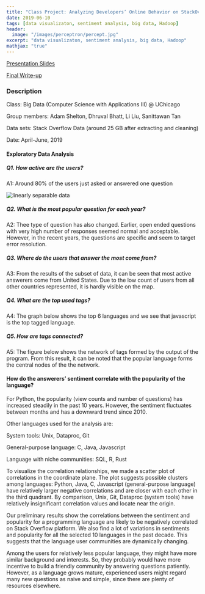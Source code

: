 ```yaml
---
title: "Class Project: Analyzing Developers’ Online Behavior on StackOverflow"
date: 2019-06-10
tags: [data visualizaton, sentiment analysis, big data, Hadoop]
header:
  image: "/images/perceptron/percept.jpg"
excerpt: "data visualizaton, sentiment analysis, big data, Hadoop"
mathjax: "true"
---
```


[Presentation Slides](https://github.com/liu431/Big-Data-Project/blob/master/refs_docs/Final%20Presentation.pdf)

[Final Write-up](https://github.com/liu431/Big-Data-Project/blob/master/refs_docs/CAPP3_final_writup_HackyStacks.pdf)



### Description
Class: Big Data (Computer Science with Applications III) @ UChicago

Group members: Adam Shelton, Dhruval Bhatt, Li Liu, Sanittawan Tan

Data sets: Stack Overflow Data (around 25 GB after extracting and cleaning)

Date: April-June, 2019

#### Exploratory Data Analysis

##### Q1.  How active are the users? 

A1: Around 80% of the users just asked or answered one question 

<img src="{{ site.url }}{{ site.baseurl }}/images/stackoverflow/active.jpg" alt="linearly separable data">



##### Q2.  What is the most popular question for each year? 

A2:  Thee type of question has also changed. Earlier, open ended questions with very high number of responses seemed normal and acceptable. However, in the recent years, the questions are specific and seem to target error resolution. 

##### Q3.  Where do the users that answer the most come from? 

A3:    From the results of the subset of data, it can be seen that most active answerers come from United States. Due to the low count of users from all other countries represented, it is hardly visible on the map. 

##### Q4.  What are the top used tags? 

A4:  The graph below shows the top 6 languages and we see that javascript is the top tagged language. 

##### Q5.  How are tags connected? 

A5:  The figure below shows the network of tags formed by the output of the program. From this result, it can be noted that the popular language forms the central nodes of the the network.


#### How do the answerers’ sentiment correlate with the popularity of the language?

For Python, the popularity (view counts and number of questions) has increased steadily in the past 10 years. However, the sentiment fluctuates between months and has a downward trend since 2010. 

 

Other languages used for the analysis are:

System tools: Unix, Dataproc, Git

General-purpose language: C, Java, Javascript 

Language with niche communities: SQL, R, Rust 


To visualize the correlation relationships, we made a scatter plot of correlations in the coordinate plane. The plot suggests possible clusters among languages: Python, Java, C, Javascript (general-purpose language) have relatively larger negative correlations and are closer with each other in the third quadrant. By comparison, Unix, Git, Dataproc (system tools) have relatively insignificant correlation values and locate near the origin. 


Our preliminary results show the correlations between the sentiment and popularity for a programming language are likely to be negatively correlated on Stack Overflow platform. We also find a lot of variations in sentiments and popularity for all the selected 10 languages in the past decade. This suggests that the language user communities are dynamically changing. 

 

Among the users for relatively less popular language, they might have more similar background and interests. So, they probably would have more incentive to build a friendly community by answering questions patiently. However, as a language grows mature, experienced users might regard many new questions as naive and simple, since there are plenty of resources elsewhere.

